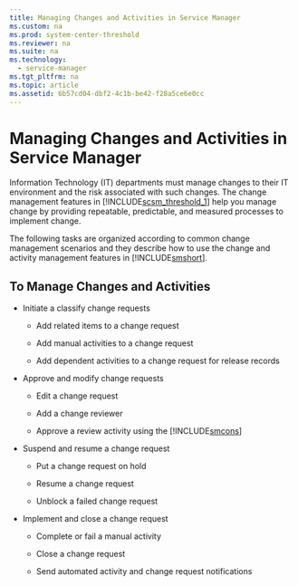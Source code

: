 ```yaml
---
title: Managing Changes and Activities in Service Manager
ms.custom: na
ms.prod: system-center-threshold
ms.reviewer: na
ms.suite: na
ms.technology: 
  - service-manager
ms.tgt_pltfrm: na
ms.topic: article
ms.assetid: 6b57cd04-dbf2-4c1b-be42-f28a5ce6e0cc
---
```

# Managing Changes and Activities in Service Manager
Information Technology \(IT\) departments must manage changes to their IT environment and the risk associated with such changes. The change management features in [!INCLUDE[scsm_threshold_1](../../includes/scsm_threshold_1_md.md)] help you manage change by providing repeatable, predictable, and measured processes to implement change.

The following tasks are organized according to common change management scenarios and they describe how to use the change and activity management features in [!INCLUDE[smshort](../../includes/smshort_md.md)].

## To Manage Changes  and Activities

-   Initiate a classify change requests

    -   Add related items to a change request

    -   Add manual activities to a change request

    -   Add dependent activities to a change request for release records

-   Approve and modify change requests

    -   Edit a change request

    -   Add a change reviewer

    -   Approve a review activity using the [!INCLUDE[smcons](../../includes/smcons_md.md)]

-   Suspend and resume a change request

    -   Put a change request on hold

    -   Resume a change request

    -   Unblock a failed change request

-   Implement and close a change request

    -   Complete or fail a manual activity

    -   Close a change request

    -   Send automated activity and change request notifications


